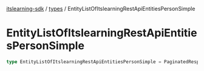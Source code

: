 [itslearning-sdk](../../modules.md) / [types](../index.md) / EntityListOfItslearningRestApiEntitiesPersonSimple

# EntityListOfItslearningRestApiEntitiesPersonSimple

```ts
type EntityListOfItslearningRestApiEntitiesPersonSimple = PaginatedResponse<ItslearningRestApiEntitiesPersonSimple>;
```
